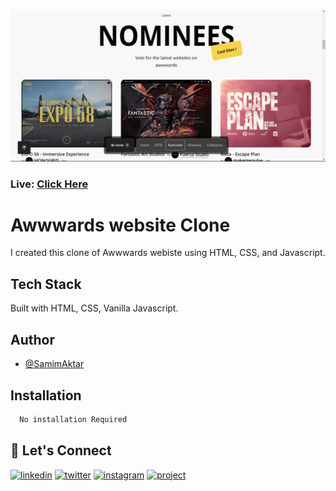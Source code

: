 [![MasterHead](https://raw.githubusercontent.com/Samim-Aktar-coder/Awwwards-website/main/Github%20Banner.png)](https://awwwards-website.netlify.app/)
### Live: [Click Here](https://awwwards-website.netlify.app/)

# Awwwards website Clone

I created this clone of Awwwards webiste using HTML, CSS, and Javascript. 


## Tech Stack

Built with HTML, CSS, Vanilla Javascript.


## Author

- [@SamimAktar](https://github.com/Samim-Aktar-coder)


## Installation


```bash
  No installation Required
```
    
## 🔗 Let's Connect
[![linkedin](https://img.shields.io/badge/linkedin-0A66C2?style=for-the-badge&logo=linkedin&logoColor=white)](https://www.linkedin.com/in/samimaktr/)
[![twitter](https://img.shields.io/badge/twitter-1DA1F2?style=for-the-badge&logo=twitter&logoColor=white)](https://twitter.com/hellosamaktr)
[![instagram](https://img.shields.io/badge/instagram-DE3C7C?style=for-the-badge&logo=instagram&logoColor=white)](https://www.instagram.com/)
[![project](https://img.shields.io/badge/project_link-96C43A?style=for-the-badge&logo=tp-link&logoColor=white)](https://top-password-generator.netlify.app/)